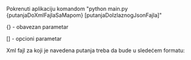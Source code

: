 Pokrenuti aplikaciju komandom "python main.py {putanjaDoXmlFajlaSaMapom} [putanjaDoIzlaznogJsonFajla]"

{} - obavezan parametar

[] - opcioni parametar

Xml fajl za koji je navedena putanja treba da bude u sledećem formatu:

<map>
	<cells>
    <!-- proizvoljan broj cell-ova ---> 
		<cell row="BROJ_OD_1_DO_100" col= "SLOVO_OD_A_DO_Z" />
	</cells>	
	<start-point row="BROJ_OD_1_DO_100" col= "SLOVO_OD_A_DO_Z" />
	<end-point row="BROJ_OD_1_DO_100" col= "SLOVO_OD_A_DO_Z" />
</map>

